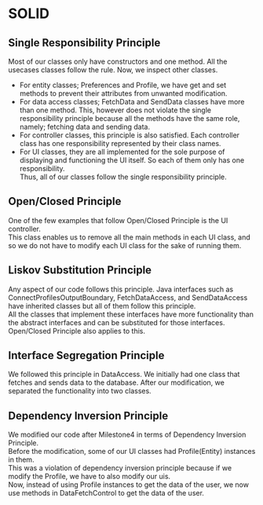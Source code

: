 # SOLID
## Single Responsibility Principle
Most of our classes only have constructors and one method. All the usecases classes follow the rule. Now, we inspect other classes.
* For entity classes; Preferences and Profile, we have get and set methods to prevent
  their attributes from unwanted modification.
* For data access classes; FetchData and SendData classes have more than one method.
  This, however does not violate the single responsibility principle because all the methods have the same
  role, namely; fetching data and sending data.
* For controller classes, this principle is also satisfied. Each controller class has one responsibility represented by
  their class names.
* For UI classes, they are all implemented for the sole purpose of displaying and functioning the UI itself. So each of them
  only has one responsibility.  
  Thus, all of our classes follow the single responsibility principle.

## Open/Closed Principle 
One of the few examples that follow Open/Closed Principle is the UI controller.  
This class enables us to remove all the main methods in each UI class, and so we do not have to modify each UI class for the sake of
running them.

## Liskov Substitution Principle
Any aspect of our code follows this principle. Java interfaces such as ConnectProfilesOutputBoundary, FetchDataAccess,
and SendDataAccess have inherited classes but all of them follow this principle.  
All the classes that implement these interfaces have more functionality than the abstract interfaces and can be
substituted for those interfaces. Open/Closed Principle also applies to this.

## Interface Segregation Principle
We followed this principle in DataAccess. We initially had one class that fetches and sends data to the database. 
After our modification, we separated the functionality into two classes. 

## Dependency Inversion Principle
We modified our code after Milestone4 in terms of Dependency Inversion Principle.  
Before the modification, some of our UI classes had Profile(Entity) instances in them.  
This was a violation of dependency inversion principle because if we modify the Profile, we have to also modify our uis.  
Now, instead of using Profile instances to get the data of the user, we now use methods in DataFetchControl to get the data of the user. 
